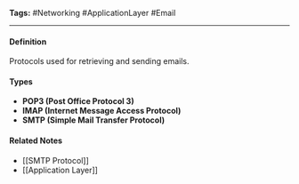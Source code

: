 **Tags:** #Networking #ApplicationLayer #Email

---

#### **Definition**

Protocols used for retrieving and sending emails.

#### **Types**

- **POP3 (Post Office Protocol 3)**
- **IMAP (Internet Message Access Protocol)**
- **SMTP (Simple Mail Transfer Protocol)**

#### **Related Notes**

- [[SMTP Protocol]]
- [[Application Layer]]
